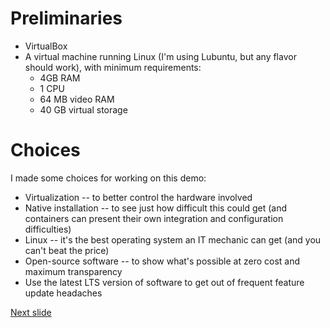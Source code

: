 # Preliminaries

* VirtualBox
* A virtual machine running Linux (I'm using Lubuntu, but any flavor should work), with minimum requirements:
  * 4GB RAM
  * 1 CPU
  * 64 MB video RAM
  * 40 GB virtual storage

# Choices

I made some choices for working on this demo:
* Virtualization -- to better control the hardware involved
* Native installation -- to see just how difficult this could get (and containers can present their own integration and configuration difficulties)
* Linux -- it's the best operating system an IT mechanic can get (and you can't beat the price)
* Open-source software -- to show what's possible at zero cost and maximum transparency
* Use the latest LTS version of software to get out of frequent feature update headaches

[Next slide](jenkins.md)
